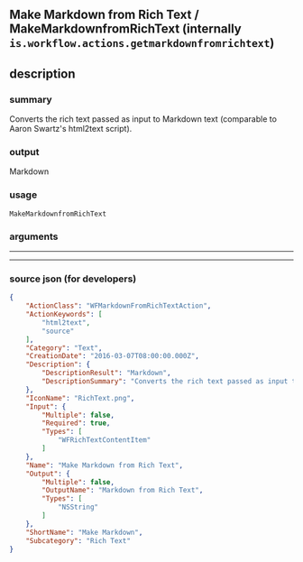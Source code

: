 
## Make Markdown from Rich Text / MakeMarkdownfromRichText (internally `is.workflow.actions.getmarkdownfromrichtext`)


## description

### summary

Converts the rich text passed as input to Markdown text (comparable to Aaron Swartz's html2text script).


### output

Markdown

### usage
```
MakeMarkdownfromRichText 
```

### arguments

---



---

### source json (for developers)

```json
{
	"ActionClass": "WFMarkdownFromRichTextAction",
	"ActionKeywords": [
		"html2text",
		"source"
	],
	"Category": "Text",
	"CreationDate": "2016-03-07T08:00:00.000Z",
	"Description": {
		"DescriptionResult": "Markdown",
		"DescriptionSummary": "Converts the rich text passed as input to Markdown text (comparable to Aaron Swartz's html2text script)."
	},
	"IconName": "RichText.png",
	"Input": {
		"Multiple": false,
		"Required": true,
		"Types": [
			"WFRichTextContentItem"
		]
	},
	"Name": "Make Markdown from Rich Text",
	"Output": {
		"Multiple": false,
		"OutputName": "Markdown from Rich Text",
		"Types": [
			"NSString"
		]
	},
	"ShortName": "Make Markdown",
	"Subcategory": "Rich Text"
}
```

